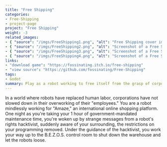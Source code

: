 ```yaml
---
title: "Free Shipping"
categories:
- Free-Shipping
- project-page
project: "Free Shipping"
weight: -3
related_images:
- { "source": "/imgs/FreeShipping1.png", "alt": "Free Shipping cover image" }
- { "source": "/imgs/FreeShipping2.png", "alt": "Screenshot of a Free Shipping level"}
- { "source": "/imgs/FreeShipping3.png", "alt": "Screenshot of a Free Shipping level"}
- { "source": "/imgs/FreeShipping4.png", "alt": "Screenshot of a Free Shipping level"}
links:
- "download game": "https://fossinating.itch.io/free-shipping"
- "view source": "https://github.com/fossinating/Free-Shipping"
tags:
- Godot
summary: Play as a robot working to free itself from the grasp of corporate control
---
```

In a world where robots have replaced human labor, corporations have not slowed down in their overworking of their "employees." You are a robot mindlessly working for "Amaze," an international online shopping platform. One night as you're taking your 1 hour of government-mandated maintenance time, you're woken up by strange messages from a robot's rights hacktivist, suddenly aware of your surrounding, the restrictions on your programming removed. Under the guidance of the hacktivist, you work your way up to the B.E.Z.O.S. control room to shut down the warehouse and let the robots loose.
